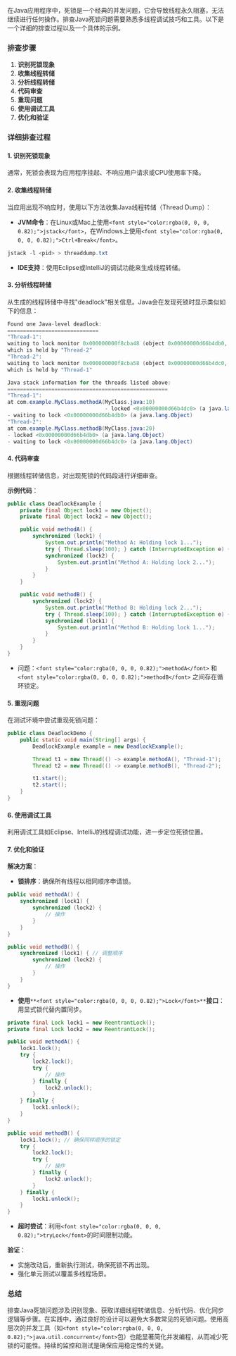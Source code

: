 <font style="color:rgba(0, 0, 0, 0.82);">在Java应用程序中，死锁是一个经典的并发问题，它会导致线程永久阻塞，无法继续进行任何操作。排查Java死锁问题需要熟悉多线程调试技巧和工具。以下是一个详细的排查过程以及一个具体的示例。</font>

### <font style="color:rgba(0, 0, 0, 0.82);">排查步骤</font>
1. **<font style="color:rgba(0, 0, 0, 0.82);">识别死锁现象</font>**
2. **<font style="color:rgba(0, 0, 0, 0.82);">收集线程转储</font>**
3. **<font style="color:rgba(0, 0, 0, 0.82);">分析线程转储</font>**
4. **<font style="color:rgba(0, 0, 0, 0.82);">代码审查</font>**
5. **<font style="color:rgba(0, 0, 0, 0.82);">重现问题</font>**
6. **<font style="color:rgba(0, 0, 0, 0.82);">使用调试工具</font>**
7. **<font style="color:rgba(0, 0, 0, 0.82);">优化和验证</font>**

### <font style="color:rgba(0, 0, 0, 0.82);">详细排查过程</font>
#### <font style="color:rgba(0, 0, 0, 0.82);">1. 识别死锁现象</font>
<font style="color:rgba(0, 0, 0, 0.82);">通常，死锁会表现为应用程序挂起、不响应用户请求或CPU使用率下降。</font>

#### <font style="color:rgba(0, 0, 0, 0.82);">2. 收集线程转储</font>
<font style="color:rgba(0, 0, 0, 0.82);">当应用出现不响应时，使用以下方法收集Java线程转储（Thread Dump）：</font>

+ **<font style="color:rgba(0, 0, 0, 0.82);">JVM命令</font>**<font style="color:rgba(0, 0, 0, 0.82);">：在Linux或Mac上使用</font>`<font style="color:rgba(0, 0, 0, 0.82);">jstack</font>`<font style="color:rgba(0, 0, 0, 0.82);">，在Windows上使用</font>`<font style="color:rgba(0, 0, 0, 0.82);">Ctrl+Break</font>`<font style="color:rgba(0, 0, 0, 0.82);">。</font>

```java
jstack -l <pid> > threaddump.txt
```

+ **<font style="color:rgba(0, 0, 0, 0.82);">IDE支持</font>**<font style="color:rgba(0, 0, 0, 0.82);">：使用Eclipse或IntelliJ的调试功能来生成线程转储。</font>

#### <font style="color:rgba(0, 0, 0, 0.82);">3. 分析线程转储</font>
<font style="color:rgba(0, 0, 0, 0.82);">从生成的线程转储中寻找"deadlock"相关信息。Java会在发现死锁时显示类似如下的信息：</font>

```java
Found one Java-level deadlock:  
=============================  
"Thread-1":  
waiting to lock monitor 0x000000000f8cba48 (object 0x00000000d66b4db0, a java.lang.Object),  
which is held by "Thread-2"  
"Thread-2":  
waiting to lock monitor 0x000000000f8cba58 (object 0x00000000d66b4dc0, a java.lang.Object),  
which is held by "Thread-1"  

Java stack information for the threads listed above:  
===================================================  
"Thread-1":  
at com.example.MyClass.methodA(MyClass.java:10)  
                               - locked <0x00000000d66b4dc0> (a java.lang.Object)  
- waiting to lock <0x00000000d66b4db0> (a java.lang.Object)  
"Thread-2":  
at com.example.MyClass.methodB(MyClass.java:20)  
- locked <0x00000000d66b4db0> (a java.lang.Object)  
- waiting to lock <0x00000000d66b4dc0> (a java.lang.Object)
```

#### <font style="color:rgba(0, 0, 0, 0.82);">4. 代码审查</font>
<font style="color:rgba(0, 0, 0, 0.82);">根据线程转储信息，对出现死锁的代码段进行详细审查。</font>

**<font style="color:rgba(0, 0, 0, 0.82);">示例代码</font>**<font style="color:rgba(0, 0, 0, 0.82);">：</font>

```java
public class DeadlockExample {  
    private final Object lock1 = new Object();  
    private final Object lock2 = new Object();  

    public void methodA() {  
        synchronized (lock1) {  
            System.out.println("Method A: Holding lock 1...");  
            try { Thread.sleep(100); } catch (InterruptedException e) {}  
            synchronized (lock2) {  
                System.out.println("Method A: Holding lock 2...");  
            }  
        }  
    }  

    public void methodB() {  
        synchronized (lock2) {  
            System.out.println("Method B: Holding lock 2...");  
            try { Thread.sleep(100); } catch (InterruptedException e) {}  
            synchronized (lock1) {  
                System.out.println("Method B: Holding lock 1...");  
            }  
        }  
    }  
}
```

+ <font style="color:rgba(0, 0, 0, 0.82);">问题：</font>`<font style="color:rgba(0, 0, 0, 0.82);">methodA</font>`<font style="color:rgba(0, 0, 0, 0.82);"> </font><font style="color:rgba(0, 0, 0, 0.82);">和</font><font style="color:rgba(0, 0, 0, 0.82);"> </font>`<font style="color:rgba(0, 0, 0, 0.82);">methodB</font>`<font style="color:rgba(0, 0, 0, 0.82);"> </font><font style="color:rgba(0, 0, 0, 0.82);">之间存在循环锁定。</font>

#### <font style="color:rgba(0, 0, 0, 0.82);">5. 重现问题</font>
<font style="color:rgba(0, 0, 0, 0.82);">在测试环境中尝试重现死锁问题：</font>

```java
public class DeadlockDemo {  
    public static void main(String[] args) {  
        DeadlockExample example = new DeadlockExample();  

        Thread t1 = new Thread(() -> example.methodA(), "Thread-1");  
        Thread t2 = new Thread(() -> example.methodB(), "Thread-2");  

        t1.start();  
        t2.start();  
    }  
}
```

#### <font style="color:rgba(0, 0, 0, 0.82);">6. 使用调试工具</font>
<font style="color:rgba(0, 0, 0, 0.82);">利用调试工具如Eclipse、IntelliJ的线程调试功能，进一步定位死锁位置。</font>

#### <font style="color:rgba(0, 0, 0, 0.82);">7. 优化和验证</font>
**<font style="color:rgba(0, 0, 0, 0.82);">解决方案</font>**<font style="color:rgba(0, 0, 0, 0.82);">：</font>

+ **<font style="color:rgba(0, 0, 0, 0.82);">锁排序</font>**<font style="color:rgba(0, 0, 0, 0.82);">：确保所有线程以相同顺序申请锁。</font>

```java
public void methodA() {  
    synchronized (lock1) {  
        synchronized (lock2) {  
            // 操作  
        }  
    }  
}  

public void methodB() {  
    synchronized (lock1) { // 调整顺序  
        synchronized (lock2) {  
            // 操作  
        }  
    }  
}
```

+ **<font style="color:rgba(0, 0, 0, 0.82);">使用</font>**`**<font style="color:rgba(0, 0, 0, 0.82);">Lock</font>**`**<font style="color:rgba(0, 0, 0, 0.82);">接口</font>**<font style="color:rgba(0, 0, 0, 0.82);">：用显式锁代替内置同步。</font>

```java
private final Lock lock1 = new ReentrantLock();  
private final Lock lock2 = new ReentrantLock();  

public void methodA() {  
    lock1.lock();  
    try {  
        lock2.lock();  
        try {  
            // 操作  
        } finally {  
            lock2.unlock();  
        }  
    } finally {  
        lock1.unlock();  
    }  
}  

public void methodB() {  
    lock1.lock(); // 确保同样顺序的锁定  
    try {  
        lock2.lock();  
        try {  
            // 操作  
        } finally {  
            lock2.unlock();  
        }  
    } finally {  
        lock1.unlock();  
    }  
}
```

+ **<font style="color:rgba(0, 0, 0, 0.82);">超时尝试</font>**<font style="color:rgba(0, 0, 0, 0.82);">：利用</font>`<font style="color:rgba(0, 0, 0, 0.82);">tryLock</font>`<font style="color:rgba(0, 0, 0, 0.82);">的时间限制功能。</font>

**<font style="color:rgba(0, 0, 0, 0.82);">验证</font>**<font style="color:rgba(0, 0, 0, 0.82);">：</font>

+ <font style="color:rgba(0, 0, 0, 0.82);">实施改动后，重新执行测试，确保死锁不再出现。</font>
+ <font style="color:rgba(0, 0, 0, 0.82);">强化单元测试以覆盖多线程场景。</font>

### <font style="color:rgba(0, 0, 0, 0.82);">总结</font>
<font style="color:rgba(0, 0, 0, 0.82);">排查Java死锁问题涉及识别现象、获取详细线程转储信息、分析代码、优化同步逻辑等步骤。在实践中，通过良好的设计可以避免大多数常见的死锁问题。使用高层次的并发工具（如</font>`<font style="color:rgba(0, 0, 0, 0.82);">java.util.concurrent</font>`<font style="color:rgba(0, 0, 0, 0.82);">包）也能显著简化并发编程，从而减少死锁的可能性。持续的监控和测试是确保应用稳定性的关键。</font>

